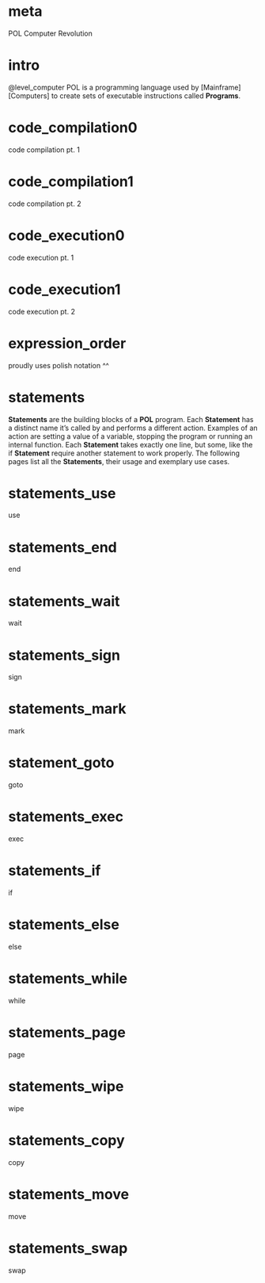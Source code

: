 # meta
POL
Computer Revolution

# intro
@level_computer
POL is a programming language used by [Mainframe]
[Computers] to create sets of executable instructions called **Programs**.

# code_compilation0

code compilation pt. 1

# code_compilation1

code compilation pt. 2

# code_execution0

code execution pt. 1

# code_execution1

code execution pt. 2

# expression_order

proudly uses polish notation ^^

# statements
**Statements** are the building blocks of a **POL** program. Each **Statement** has a distinct name it’s called by and performs a different action. 
Examples of an action are setting a value of a variable, stopping the program or running an internal function. 
Each **Statement** takes exactly one line, but some, like the if **Statement** require another statement to work properly.
The following pages list all the **Statements**, their usage and exemplary use cases.

# statements_use

use

# statements_end

end

# statements_wait

wait

# statements_sign

sign

# statements_mark

mark

# statement_goto

goto

# statements_exec

exec

# statements_if

if

# statements_else

else

# statements_while

while

# statements_page

page

# statements_wipe

wipe

# statements_copy

copy

# statements_move

move

# statements_swap

swap
